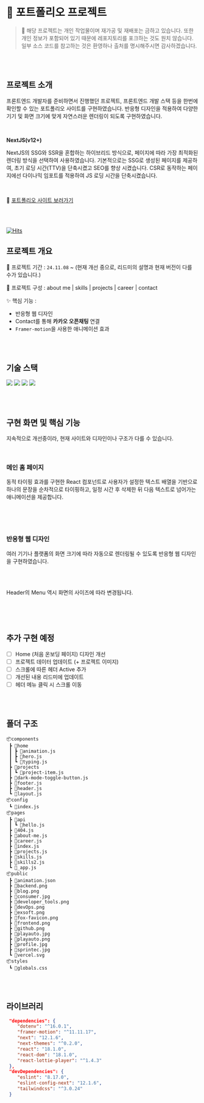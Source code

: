 # 🌊 포트폴리오 프로젝트

> 📍 해당 프로젝트는 개인 작업물이며 재가공 및 재배포는 금하고 있습니다. 또한 개인 정보가 포함되어 있기 때문에 레포지토리를 포크하는 것도 원치 않습니다. 일부 소스 코드를 참고하는 것은 환영하나 출처를 명시해주시면 감사하겠습니다.

<br/>
<br/>

## 프로젝트 소개

프론트엔드 개발자를 준비하면서 진행했던 프로젝트, 프론트엔드 개발 스택 등을 한번에 확인할 수 있는 포트폴리오 사이트를 구현하였습니다. 반응형 디자인을 적용하여 다양한 기기 및 화면 크기에 맞게 자연스러운 렌더링이 되도록 구현하였습니다.

<br/>

**NextJS(v12+)**

NextJS의 SSG와 SSR을 혼합하는 하이브리드 방식으로, 페이지에 따라 가장 최적화된 렌더링 방식을 선택하여 사용하였습니다. 기본적으로는 SSG로 생성된 페이지를 제공하여, 초기 로딩 시간(TTV)을 단축시켰고 SEO를 향상 시켰습니다. CSR로 동작하는 페이지에선 다이나믹 임포트를 적용하여 JS 로딩 시간을 단축시켰습니다.

<br/>

🌊 [포트폴리오 사이트 보러가기](https://next-portfolio-tutorial-lnooclx88-dkgus523s-projects.vercel.app/)

<br/>
<br/>

[![Hits](https://hits.seeyoufarm.com/api/count/incr/badge.svg?url=https%3A%2F%2Fgithub.com%2Feeeyooon%2Fportfolio&count_bg=%238989FF&title_bg=%23BABABA&icon=&icon_color=%23E7E7E7&title=hits&edge_flat=true)](https://hits.seeyoufarm.com)

## 프로젝트 개요

🎈 프로젝트 기간 : `24.11.08` ~ (현재 개선 중으로, 리드미의 설명과 현재 버전이 다를 수가 있습니다.)

🌊 프로젝트 구성 : about me | skills | projects | career | contact

✨ 핵심 기능 :

- 반응형 웹 디자인
- Contact를 통해 **카카오 오픈채팅** 연결  
- `Framer-motion`을 사용한 애니메이션 효과

<br/>
<br/>

## 기술 스택

<img src="https://img.shields.io/badge/Next.js_v12.01-000000?style=flat&logo=Next.js&logoColor=white"/> <img src="https://img.shields.io/badge/TypeScript-3178C6?style=flat&logo=TypeScript&logoColor=white"/> <img src="https://img.shields.io/badge/FramerMotion-0055FF?style=flat&logo=framer&logoColor=white"/> <img src="https://img.shields.io/badge/Vercel-000000?style=flat&logo=vercel&logoColor=white"/>

<br/>
<br/>

## 구현 화면 및 핵심 기능

지속적으로 개선중이라, 현재 사이트와 디자인이나 구조가 다를 수 있습니다.

<br/>

### 메인 홈 페이지

동적 타이핑 효과를 구현한 React 컴포넌트로  사용자가 설정한 텍스트 배열을 기반으로 하나의 문장을 순차적으로 타이핑하고, 일정 시간 후 삭제한 뒤 다음 텍스트로 넘어가는 애니메이션을 제공합니다.

<br/>

<!-- 메인화면 영상으로 넣기  -->

<br/>
<br/>

### 반응형 웹 디자인

여러 기기나 플랫폼의 화면 크기에 따라 자동으로 렌더링될 수 있도록 반응형 웹 디자인을 구현하였습니다.

<br/>

<!-- 반응형 영상 넣기 -->

<br/>

Header의 Menu 역시 화면의 사이즈에 따라 변경됩니다.

<br/>

<!-- 메뉴바 영상 넣기 -->

<br/>
<br/>

## 추가 구현 예정

- [ ] Home (처음 온보딩 페이지) 디자인 개선
- [ ] 프로젝트 데이터 업데이트 (+ 프로젝트 이미지)
- [ ] 스크롤에 따른 헤더 Active 추가
- [ ] 개선된 내용 리드미에 업데이트
- [ ] 헤더 메뉴 클릭 시 스크롤 이동

<br/>
<br/>

## 폴더 구조

```
📦components
 ┣ 📂home
 ┃ ┣ 📜animation.js
 ┃ ┣ 📜hero.js
 ┃ ┗ 📜typing.js
 ┣ 📂projects
 ┃ ┗ 📜project-item.js
 ┣ 📜dark-mode-toggle-button.js
 ┣ 📜footer.js
 ┣ 📜header.js
 ┗ 📜layout.js
📦config
 ┗ 📜index.js
📦pages
 ┣ 📂api
 ┃ ┗ 📜hello.js
 ┣ 📜404.js
 ┣ 📜about-me.js
 ┣ 📜career.js
 ┣ 📜index.js
 ┣ 📜projects.js
 ┣ 📜skills.js
 ┣ 📜skills2.js
 ┗ 📜_app.js
📦public
 ┣ 📜animation.json
 ┣ 📜backend.png
 ┣ 📜blog.png
 ┣ 📜consumer.jpg
 ┣ 📜developer_tools.png
 ┣ 📜devOps.png
 ┣ 📜exsoft.png
 ┣ 📜fox-favicon.png
 ┣ 📜frontend.png
 ┣ 📜github.png
 ┣ 📜playauto.jpg
 ┣ 📜playauto.png
 ┣ 📜profile.jpg
 ┣ 📜sprintec.jpg
 ┗ 📜vercel.svg
📦styles
 ┗ 📜globals.css
```

<br/>
<br/>

## 라이브러리

```json
 "dependencies": {
    "dotenv": "^16.0.1",
    "framer-motion": "^11.11.17",
    "next": "12.1.6",
    "next-themes": "^0.2.0",
    "react": "18.1.0",
    "react-dom": "18.1.0",
    "react-lottie-player": "^1.4.3"
 },
 "devDependencies": {
    "eslint": "8.17.0",
    "eslint-config-next": "12.1.6",
    "tailwindcss": "^3.0.24"
 }
```